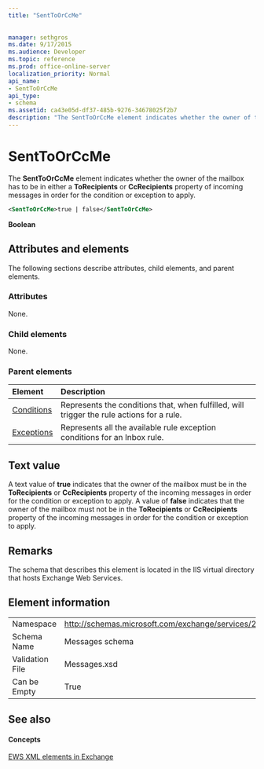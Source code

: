```yaml
---
title: "SentToOrCcMe"
 
 
manager: sethgros
ms.date: 9/17/2015
ms.audience: Developer
ms.topic: reference
ms.prod: office-online-server
localization_priority: Normal
api_name:
- SentToOrCcMe
api_type:
- schema
ms.assetid: ca43e05d-df37-485b-9276-34678025f2b7
description: "The SentToOrCcMe element indicates whether the owner of the mailbox has to be in either a ToRecipients or CcRecipients property of incoming messages in order for the condition or exception to apply."
---
```


# SentToOrCcMe

The **SentToOrCcMe** element indicates whether the owner of the mailbox has to be in either a **ToRecipients** or **CcRecipients** property of incoming messages in order for the condition or exception to apply. 
  
```XML
<SentToOrCcMe>true | false</SentToOrCcMe>
```

 **Boolean**
## Attributes and elements

The following sections describe attributes, child elements, and parent elements.
  
### Attributes

None.
  
### Child elements

None.
  
### Parent elements

|**Element**|**Description**|
|:-----|:-----|
|[Conditions](conditions.md) <br/> |Represents the conditions that, when fulfilled, will trigger the rule actions for a rule.  <br/> |
|[Exceptions](exceptions.md) <br/> |Represents all the available rule exception conditions for an Inbox rule.  <br/> |
   
## Text value

A text value of **true** indicates that the owner of the mailbox must be in the **ToRecipients** or **CcRecipients** property of the incoming messages in order for the condition or exception to apply. A value of **false** indicates that the owner of the mailbox must not be in the **ToRecipients** or **CcRecipients** property of the incoming messages in order for the condition or exception to apply. 
  
## Remarks

The schema that describes this element is located in the IIS virtual directory that hosts Exchange Web Services.
  
## Element information

|||
|:-----|:-----|
|Namespace  <br/> |http://schemas.microsoft.com/exchange/services/2006/messages  <br/> |
|Schema Name  <br/> |Messages schema  <br/> |
|Validation File  <br/> |Messages.xsd  <br/> |
|Can be Empty  <br/> |True  <br/> |
   
## See also

#### Concepts

[EWS XML elements in Exchange](ews-xml-elements-in-exchange.md)

